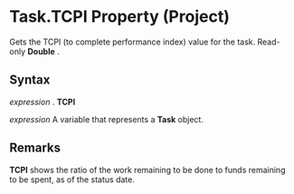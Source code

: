 
# Task.TCPI Property (Project)

Gets the TCPI (to complete performance index) value for the task. Read-only  **Double** .


## Syntax

 _expression_ . **TCPI**

 _expression_ A variable that represents a **Task** object.


## Remarks

 **TCPI** shows the ratio of the work remaining to be done to funds remaining to be spent, as of the status date.

